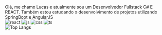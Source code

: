  Olá, me chamo Lucas e atualmente sou um Desenvolvedor Fullstack C# E REACT. Também estou estudando
o desenvolvimento de projetos utilizando SpringBoot e AngularJS
<br>
![react](https://github.com/LucasMZ/LucasMZ/assets/92659220/ca890bcf-de23-4f2a-88c3-ac6e11ebdcf4)
![js](https://github.com/LucasMZ/LucasMZ/assets/92659220/615aecd7-de16-4b15-a7e3-f5b5b280d851)
![css](https://github.com/LucasMZ/LucasMZ/assets/92659220/1896d4d2-5b1d-43e1-8789-71846b5bc20a)
![ts](https://github.com/LucasMZ/LucasMZ/assets/92659220/6d9f0363-b15c-4938-9d3b-69429235019b)
<br>
![Top Langs](https://github-readme-stats.vercel.app/api/top-langs/?username=LucasMZ&hide_progress=true)

